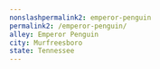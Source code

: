 ```yaml
---
﻿nonslashpermalink2: emperor-penguin
permalink2: /emperor-penguin/
alley: Emperor Penguin
city: Murfreesboro
state: Tennessee
---
```

